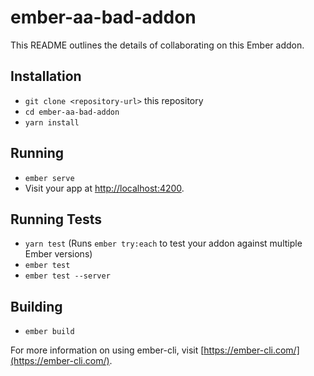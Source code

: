 # ember-aa-bad-addon

This README outlines the details of collaborating on this Ember addon.

## Installation

* `git clone <repository-url>` this repository
* `cd ember-aa-bad-addon`
* `yarn install`

## Running

* `ember serve`
* Visit your app at [http://localhost:4200](http://localhost:4200).

## Running Tests

* `yarn test` (Runs `ember try:each` to test your addon against multiple Ember versions)
* `ember test`
* `ember test --server`

## Building

* `ember build`

For more information on using ember-cli, visit [https://ember-cli.com/](https://ember-cli.com/).
